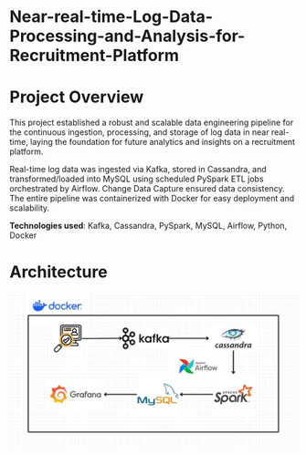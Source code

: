 # Near-real-time-Log-Data-Processing-and-Analysis-for-Recruitment-Platform

# Project Overview
This project established a robust and scalable data engineering pipeline for the continuous ingestion, processing, and storage of log data in near real-time, laying the foundation for future analytics and insights on a recruitment platform.

Real-time log data was ingested via Kafka, stored in Cassandra, and transformed/loaded into MySQL using scheduled PySpark ETL jobs orchestrated by Airflow. Change Data Capture ensured data consistency. The entire pipeline was containerized with Docker for easy deployment and scalability.

**Technologies used**: Kafka, Cassandra, PySpark, MySQL, Airflow, Python, Docker

# Architecture

![project-pipeline](https://github.com/hien2706/Near-real-time-Log-Data-Processing-and-Analysis-for-Recruitment-Platform/blob/main/images/pipeline-architecture.jpg)
